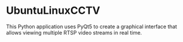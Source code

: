 # UbuntuLinuxCCTV
This Python application uses PyQt5 to create a graphical interface that allows viewing multiple RTSP video streams in real time.
